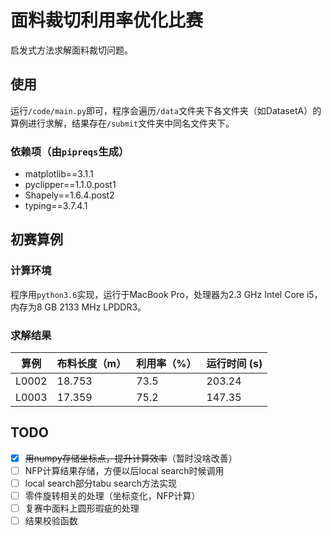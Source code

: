 # 面料裁切利用率优化比赛

启发式方法求解面料裁切问题。

## 使用

运行`/code/main.py`即可，程序会遍历`/data`文件夹下各文件夹（如DatasetA）的算例进行求解，结果存在`/submit`文件夹中同名文件夹下。

### 依赖项（由`pipreqs`生成）

- matplotlib==3.1.1
- pyclipper==1.1.0.post1
- Shapely==1.6.4.post2
- typing==3.7.4.1

## 初赛算例

### 计算环境

程序用`python3.6`实现，运行于MacBook Pro，处理器为2.3 GHz Intel Core i5，内存为8 GB 2133 MHz LPDDR3。

### 求解结果

| 算例  | 布料长度（m） | 利用率（%） | 运行时间 (s) |
| ----- | ------------- | ----------- | ------------ |
| L0002 | 18.753        | 73.5        | 203.24       |
| L0003 | 17.359        | 75.2        | 147.35       |

## TODO

- [x] ~~用numpy存储坐标点，提升计算效率~~（暂时没啥改善）
- [ ] NFP计算结果存储，方便以后local search时候调用
- [ ] local search部分tabu search方法实现
- [ ] 零件旋转相关的处理（坐标变化，NFP计算）
- [ ] 复赛中面料上圆形瑕疵的处理
- [ ] 结果校验函数